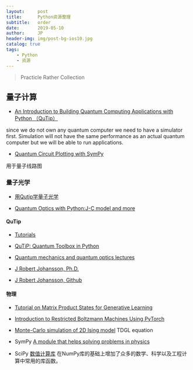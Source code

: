 ```yaml
---
layout:     post
title:      Python资源整理
subtitle:   order
date:       2019-05-10
author:     JP
header-img: img/post-bg-ios10.jpg
catalog: true
tags:
    - Python
    - 资源
---
```


> Practicle Rather Collection


## 量子计算

- [An Introduction to Building Quantum Computing Applications with Python （QuTip）](https://pythonspot.com/an-introduction-to-building-quantum-computing-applications-with-python/)

since we do not own any quantum computer we need to have a simulator first. Simulation will not have the same performance as an actual quantum computer but we will be able to run applications. 

- [Quantum Circuit Plotting with SymPy](https://nbviewer.jupyter.org/gist/rpmuller/5843312)

用于量子线路图


### 量子光学

- [用Qutip学量子光学](https://zhuanlan.zhihu.com/p/28563123)

- [Quantum Optics with Python:J-C model and more](http://physcai.com/wp-content/uploads/2018/05/Quantum_Optics2.html)



#### QuTip

- [Tutorials](http://qutip.org/tutorials.html)


- [QuTiP: Quantum Toolbox in Python ](http://qutip.org/docs/3.1.0/index.html)


- [Quantum mechanics and quantum optics lectures ](https://github.com/jrjohansson/qutip-lectures) 

- [J Robert Johansson, Ph.D.](http://jrjohansson.github.io/research.html) 

- [J Robert Johansson, Github](http://jrjohansson.github.io/) 




#### 物理

- [Tutorial on Matrix Product States for Generative Learning](http://lib.itp.ac.cn/html/panzhang/mps/tutorial/)


- [Introduction to Restricted Boltzmann Machines Using PyTorch](https://heartbeat.fritz.ai/guide-to-restricted-boltzmann-machines-using-pytorch-ee50d1ed21a8)


- [Monte-Carlo simulation of 2D Ising model](http://lib.itp.ac.cn/html/panzhang/mps/tutorial/) TDGL equation

- SymPy [A module that helps solving problems in physics](https://docs.sympy.org/latest/modules/physics/index.html) 

- SciPy [数值计算库](http://bigsec.net/b52/scipydoc/scipy_intro.html) 在NumPy库的基础上增加了众多的数学、科学以及工程计算中常用的库函数。






